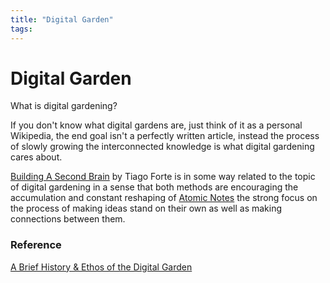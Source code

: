 ```yaml
---
title: "Digital Garden"
tags:
---
```


# Digital Garden

What is digital gardening?

If you don't know what digital gardens are, just think of it as a personal Wikipedia, the end goal isn't a perfectly written article, instead the process of slowly growing the interconnected knowledge is what digital gardening cares about.


[Building A Second Brain](https://www.buildingasecondbrain.com/book) by Tiago Forte is in some way related to the topic of digital gardening in a sense that both methods are encouraging the accumulation and constant reshaping of [Atomic Notes](notes/Atomic%20Notes.md) the strong focus on the process of making ideas stand on their own as well as making connections between them. 


### Reference

[A Brief History & Ethos of the Digital Garden](https://maggieappleton.com/garden-history)
